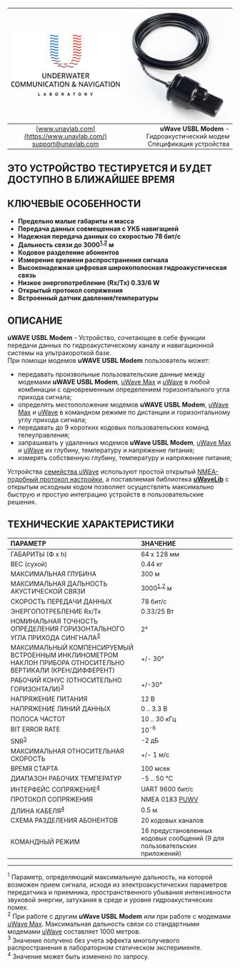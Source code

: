 | ![logo](/documentation/sm_logo.png) | ![logo](/documentation/def_zima_b_ant.png) |
| :---: | ---: |
| [www.unavlab.com](https://www.unavlab.com/) <br/> [support@unavlab.com](mailto:support@unavlab.com) | **uWave USBL Modem** - Гидроакустический модем <br/> Спецификация устройства |

## ЭТО УСТРОЙСТВО ТЕСТИРУЕТСЯ И БУДЕТ ДОСТУПНО В БЛИЖАЙШЕЕ ВРЕМЯ

## КЛЮЧЕВЫЕ ОСОБЕННОСТИ

* **Предельно малые габариты и масса**
* **Передача данных совмещенная с УКБ навигацией**
* **Надежная передача данных со скоростью 78 бит/с**
* **Дальность связи до 3000<sup>[1](#footnote1),[2](#footnote2)</sup> м**
* **Кодовое разделение абонентов**
* **Измерение времени распространения сигнала**
* **Высоконадежная цифровая широкополосная гидроакустическая связь**
* **Низкое энергопотребление (Rx/Tx) 0.33/6 W**
* **Открытый протокол сопряжения**
* **Встроенный датчик давления/температуры**

## ОПИСАНИЕ

**uWAVE USBL Modem** - Устройство, сочетающее в себе функции передачи данных по гидроакустическому каналу и навигационной системы на 
ультракороткой базе.  
При помощи модемов **uWAVE USBL Modem** пользователь может:
- передавать произвольные пользовательские данные между модемами **uWAVE USBL Modem**, [uWave Max](uWAVE_Max_Specification_ru.md) и [uWave](uWAVE_Specification_ru.md) в любой комбинации 
с одновременным определением горизонтального угла прихода сигнала;
- определять местоположение модемов **uWAVE USBL Modem**, [uWave Max](uWAVE_Max_Specification_ru.md) и [uWave](uWAVE_Specification_ru.md) в командном режиме по дистанции и горизонтальному 
углу прихода сигнала;
- передавать до 9 коротких кодовых пользовательских команд телеуправления;
- запрашивать у удаленных модемов **uWave USBL Modem**, [uWave Max](uWAVE_Max_Specification_ru.md) и [uWave](uWAVE_Specification_ru.md) их глубину, температуру и напряжение питания;
- измерять собственную глубину, температуру и напряжение питания;  

Устройства [семейства uWave](uWAVE_Family_ru.md) используют простой открытый [NMEA-подобный протокол настройки](uWAVE_Protocol_Specification_ru.md), а поставляемая библиотека 
[**uWaveLib**](https://github.com/ucnl/uWAVELib) с открытым исходным кодом позволяет осуществлять максимально быструю и простую 
интеграцию устройств в пользовательские решения.

<div style="page-break-after: always;"></div>

## ТЕХНИЧЕСКИЕ ХАРАКТЕРИСТИКИ

| ПАРАМЕТР | ЗНАЧЕНИЕ |
| :--- | :--- |
| ГАБАРИТЫ (Ф х h) | 64 х 128 мм |
| ВЕС (сухой) | 0.44 кг |
| МАКСИМАЛЬНАЯ ГЛУБИНА | 300 м |
| МАКСИМАЛЬНАЯ ДАЛЬНОСТЬ АКУСТИЧЕСКОЙ СВЯЗИ |	3000<sup>[1](#footnote1),[2](#footnote2)</sup> м |
| СКОРОСТЬ ПЕРЕДАЧИ ДАННЫХ | 78 бит/с |
| ЭНЕРГОПОТРЕБЛЕНИЕ Rx/Tx |	0.33/25 Вт |
| НОМИНАЛЬНАЯ ТОЧНОСТЬ ОПРЕДЕЛЕНИЯ ГОРИЗОНТАЛЬНОГО УГЛА ПРИХОДА СИНГНАЛА<sup>[3](#footnote3)</sup> | 2° |
| МАКСИМАЛЬНЫЙ КОМПЕНСИРУЕМЫЙ ВСТРОЕННЫМ ИНКЛИНОМЕТРОМ НАКЛОН ПРИБОРА ОТНОСИТЕЛЬНО ВЕРТИКАЛИ (КРЕН/ДИФФЕРЕНТ) | +/- 30° |
| РАБОЧИЙ КОНУС (ОТНОСИТЕЛЬНО ГОРИЗОНТАЛИ)<sup>[3](#footnote3)</sup> | +/-30° |
| НАПРЯЖЕНИЕ ПИТАНИЯ | 12 В |
| НАПРЯЖЕНИЕ ЛИНИЙ ДАННЫХ | 0 .. 3.3 В |
| ПОЛОСА ЧАСТОТ | 10 .. 30 кГц |
| BIT ERROR RATE | 10<sup>-6</sup> |
| SNR<sup>[3](#footnote3)</sup> | -2 дБ |
| МАКСИМАЛЬНАЯ ОТНОСИТЕЛЬНАЯ СКОРОСТЬ | +/- 1 м/с |
| ВРЕМЯ СТАРТА | 100 мсек |
| ДИАПАЗОН РАБОЧИХ ТЕМПЕРАТУР | -5 .. 50 °C |
| ИНТЕРФЕЙС СОПРЯЖЕНИЕ<sup>[4](#footnote4)</sup> | UART 9600 бит/с |
| ПРОТОКОЛ СОПРЯЖЕНИЯ | NMEA 0183 [PUWV](uWAVE_Protocol_Specification_ru.md) |
| ДЛИНА КАБЕЛЯ<sup>[4](#footnote4)</sup> | 0.5 м |
| СХЕМА РАЗДЕЛЕНИЯ АБОНЕНТОВ | 20 кодовых каналов |
| КОМАНДНЫЙ РЕЖИМ | 16 предустановленных кодовых сообщений (9 для пользовательских приложений) |
  
________________
<a name="footnote1"><sup>1</sup></a> Параметр, определяющий максимальную дальность, на которой возможен прием сигнала, исходя из электроакустических параметров передатчика и приемника, пространственного убывания интенсивности звуковой энергии, затухания в среде и уровня гидроакустических помех.  
<a name="footnote2"><sup>2</sup></a> При работе с другим **uWave USBL Modem** или при работе с модемами [uWave Max](uWAVE_Max_Specification_ru.md). Максимальная дальность связи со стандартными модемами [uWave](uWAVE_Specification_ru.md) составляет 1000 метров.  
<a name="footnote3"><sup>3</sup></a> Значение получено без учета эффекта многолучевого распространения в лабораторном статическом эксперименте.  
<a name="footnote4"><sup>4</sup></a> Значение может быть изменено по запросу.  

